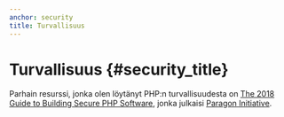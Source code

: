 ```yaml
---
anchor: security
title: Turvallisuus
---
```


# Turvallisuus {#security_title}

Parhain resurssi, jonka olen löytänyt PHP:n turvallisuudesta on [The 2018 Guide to Building Secure PHP Software](https://paragonie.com/blog/2017/12/2018-guide-building-secure-php-software), jonka
julkaisi [Paragon Initiative](https://paragonie.com/).
